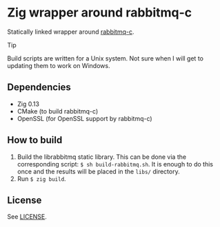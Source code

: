 Zig wrapper around rabbitmq-c
=============================

Statically linked wrapper around [rabbitmq-c](https://github.com/alanxz/rabbitmq-c/tree/v0.14.0).

> [!TIP]
> Build scripts are written for a Unix system. Not sure when I will get to
> updating them to work on Windows.

Dependencies
------------

- Zig 0.13
- CMake (to build rabbitmq-c)
- OpenSSL (for OpenSSL support by rabbitmq-c)

How to build
------------

1. Build the librabbitmq static library. This can be done via the corresponding
   script: `$ sh build-rabbitmq.sh`. It is enough to do this once and the
   results will be placed in the `libs/` directory.
2. Run `$ zig build`.

License
-------

See [LICENSE](LICENSE).
